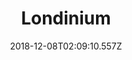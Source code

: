 ---
title: Londinium
artist: Archive
date: 2018-12-08T02:09:10.557Z
cover: /upload/tumblr_ohvtwyysjp1vfaqyoo1_1280.jpg
styles:
  - Trip pop
links:
  spotify: https://play.spotify.com/album/6SpDB8znJJGwcuoj2GW1cV
  youtube: https://music.youtube.com/watch?v=javNyyatPac
  applemusic: https://itunes.apple.com/gb/album/londinium/13433772?uo=4
  soundcloud: ""
  bandcamp: ""
  deezer: https://www.deezer.com/album/123427
---